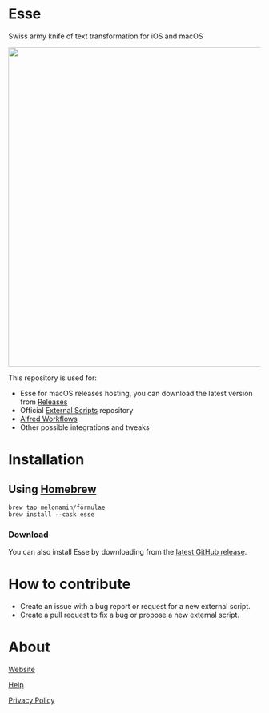 # Esse
Swiss army knife of text transformation for iOS and macOS
<p align="center">
  <img width="800" height="638" src="Esse.png">
</p>

This repository is used for:
* Esse for macOS releases hosting, you can download the latest version from [Releases](https://github.com/amebalabs/Esse/releases)
* Official [External Scripts](/Scripts) repository
* [Alfred Workflows](/Alfred)
* Other possible integrations and tweaks

# Installation

## Using [Homebrew](https://brew.sh)
```
brew tap melonamin/formulae
brew install --cask esse
```
### Download

You can also install Esse by downloading from the [latest GitHub release](https://github.com/amebalabs/Esse/releases).

# How to contribute

* Create an issue with a bug report or request for a new external script.
* Create a pull request to fix a bug or propose a new external script.

# About

[Website](https://esse.ameba.co)

[Help](https://esse.ameba.co/help)

[Privacy Policy](https://esse.ameba.co/privacypolicy/)
